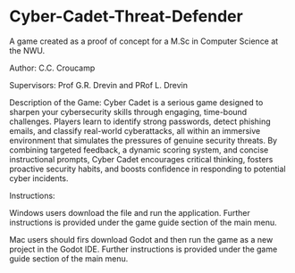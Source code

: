 # Cyber-Cadet-Threat-Defender
A game created as a proof of concept for a M.Sc in Computer Science at the NWU.

Author: C.C. Croucamp

Supervisors: Prof G.R. Drevin and PRof L. Drevin

Description of the Game:
Cyber Cadet is a serious game designed to sharpen your cybersecurity skills through engaging, time-bound challenges. Players learn to identify strong passwords, detect phishing emails, and classify real-world cyberattacks, all within an immersive environment that simulates the pressures of genuine security threats. By combining targeted feedback, a dynamic scoring system, and concise instructional prompts, Cyber Cadet encourages critical thinking, fosters proactive security habits, and boosts confidence in responding to potential cyber incidents.

Instructions:

Windows users download the file and run the application. Further instructions is provided under the game guide section of the main menu.

Mac users should firs download Godot and then run the game as a new project in the Godot IDE. Further instructions is provided under the game guide section of the main menu.
